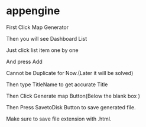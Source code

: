 appengine
=========




First Click Map Generator 

Then you will see Dashboard List 

Just click list item one by one

And press Add

Cannot be Duplicate for Now.(Later it will be solved)

Then type TitleName to get accurate Title

Then Click Generate map Button(Below the blank box )

Then Press SavetoDisk Button to save generated file.

Make sure to save file extension with .html.
